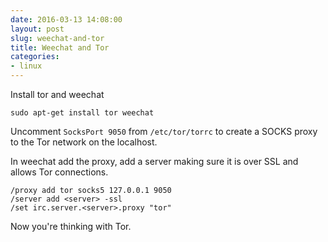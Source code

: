 ```yaml
---
date: 2016-03-13 14:08:00
layout: post
slug: weechat-and-tor
title: Weechat and Tor
categories:
- linux
---
```

Install tor and weechat

	sudo apt-get install tor weechat

Uncomment ```SocksPort 9050``` from ```/etc/tor/torrc``` to create a SOCKS proxy to the Tor network on the localhost.

In weechat add the proxy, add a server making sure it is over SSL and allows Tor connections.

	/proxy add tor socks5 127.0.0.1 9050
	/server add <server> -ssl  
	/set irc.server.<server>.proxy "tor"

Now you're thinking with Tor.